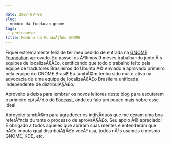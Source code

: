 ```yaml
---

date: 2007-07-06
slug: |
  membro-da-fundacao-gnome
tags:
 - portuguese
title: Membro da FundaÃ§Ã£o GNOME
---
```


Fiquei extremamente feliz de ter meu pedido de entrada na [GNOME
Foundation](http://foundation.gnome.org/) aprovado. Eu passei os
Ãºltimos 9 meses trabalhando junto Ã s equipes de localizaÃ§Ã£o,
certificando que todo o trabalho feito pela equipe de tradutores
Brasileiros do Ubuntu Ã© enviado e aprovado primeiro pela equipe do
GNOME Brasil! Eu tambÃ©m tenho sido muito ativo na advocacia de uma
equipe de localizaÃ§Ã£o Brasileira unificada, independente de
distribuiÃ§Ã£o.

Aproveito a deixa para lembrar os novos leitores deste blog para
escutarem o primeiro episÃ³dio do
[Foocast](http://foocast.wordpress.com/2007/04/21/foocast-v00/), onde eu
falo um pouco mais sobre esse ideal.

Aproveito tambÃ©m para agradecer os indivÃ­duos que me deram uma boa
referÃªncia durante o processo de aprovaÃ§Ã£o. Seu apoio Ã© apreciado! E
obrigado a todos aqueles que abriram suas mentes e entenderam que nÃ£o
impota qual distribuiÃ§Ã£o vocÃª usa, todos nÃ³s usamos o mesmo GNOME,
KDE, etc.
